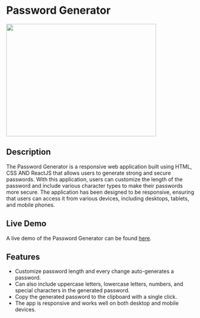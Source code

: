 <h1>Password Generator</h1>
<img src="https://github.com/Armaan2022/PasswordGenerator/assets/105386724/459785c3-a48f-42e2-9942-f6113e5eb533" height="300" width="400">
<h2>Description</h2>
<p>The Password Generator is a responsive web application built using HTML, CSS AND ReactJS that allows users to generate strong and secure passwords. With this application, users can customize the length of the password and include various character types to make their passwords more secure. The application has been designed to be responsive, ensuring that users can access it from various devices, including desktops, tablets, and mobile phones.</p>

<h2>Live Demo</h2>
<p>A live demo of the Password Generator can be found <a href="https://password-generator-armaan.netlify.app/" target=_blank>here</a>.</p>

<h2>Features</h2>
<ul>
  <li>Customize password length and every change auto-generates a password.</li>
  <li>Can also include uppercase letters, lowercase letters, numbers, and special characters in the generated password.</li>
  <li>Copy the generated password to the clipboard with a single click.</li>
  <li>The app is responsive and works well on both desktop and mobile devices.</li>
</ul>
